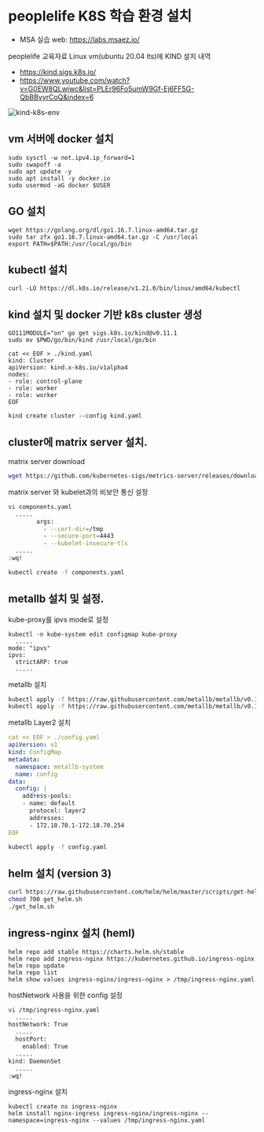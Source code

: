 # peoplelife K8S 학습 환경 설치

- MSA 실습 web: https://labs.msaez.io/

peoplelife  교육자료
Linux vm(ubuntu 20.04 lts)에 KIND 설치 내역
- https://kind.sigs.k8s.io/
- https://www.youtube.com/watch?v=G0EW8QLwjwc&list=PLEr96Fo5umW9Gf-Ej6FF5G-QbBBvyrCoQ&index=6

![kind-k8s-env](https://user-images.githubusercontent.com/90162116/142726818-9f0747b5-04e5-42d4-881e-10a99c52d13c.png)

## vm 서버에 docker 설치 

```text
sudo sysctl -w net.ipv4.ip_forward=1
sudo swapoff -a
sudo apt update -y
sudo apt install -y docker.io
sudo usermod -aG docker $USER
```



## GO 설치

```
wget https://golang.org/dl/go1.16.7.linux-amd64.tar.gz
sudo tar zfx go1.16.7.linux-amd64.tar.gz -C /usr/local
export PATH=$PATH:/usr/local/go/bin
```



## kubectl 설치

```
curl -LO https://dl.k8s.io/release/v1.21.0/bin/linux/amd64/kubectl
```



## kind 설치 및 docker 기반 k8s cluster 생성

```
GO111MODULE="on" go get sigs.k8s.io/kind@v0.11.1
sudo mv $PWD/go/bin/kind /usr/local/go/bin

cat << EOF > ./kind.yaml
kind: Cluster
apiVersion: kind.x-k8s.io/v1alpha4
nodes:
- role: control-plane
- role: worker
- role: worker
EOF

kind create cluster --config kind.yaml
```



## cluster에 matrix server 설치. 

matrix server download

```bash
wget https://github.com/kubernetes-sigs/metrics-server/releases/download/v0.5.0/components.yaml
```

matrix server 와 kubelet과의 비보안 통신 설정

```bash
vi components.yaml
  .....
        args:
          - --cert-dir=/tmp
          - --secure-port=4443
          - --kubelet-insecure-tls
  .....
:wq!

kubectl create -f components.yaml
```

## metallb 설치 및 설정. 

kube-proxy를 ipvs mode로 설정

```
kubectl -n kube-system edit configmap kube-proxy
  .....
mode: "ipvs"
ipvs:
  strictARP: true
  .....
```


metallb 설치

```bash
kubectl apply -f https://raw.githubusercontent.com/metallb/metallb/v0.10.2/manifests/namespace.yaml
kubectl apply -f https://raw.githubusercontent.com/metallb/metallb/v0.10.2/manifests/metallb.yaml
```

metallb Layer2 설치

```YAML
cat << EOF > ./config.yaml
apiVersion: v1
kind: ConfigMap
metadata:
  namespace: metallb-system
  name: config
data:
  config: |
    address-pools:
    - name: default
      protocol: layer2
      addresses:
      - 172.18.70.1-172.18.70.254
EOF
```

```bash
kubectl apply -f config.yaml
```



## helm 설치 (version 3)

```bash
curl https://raw.githubusercontent.com/helm/helm/master/scripts/get-helm-3 > get_helm.sh
chmod 700 get_helm.sh
./get_helm.sh
```



## ingress-nginx 설치 (heml)

```
helm repo add stable https://charts.helm.sh/stable
helm repo add ingress-nginx https://kubernetes.github.io/ingress-nginx
helm repo update
helm repo list
helm show values ingress-nginx/ingress-nginx > /tmp/ingress-nginx.yaml
```

hostNetwork 사용을 위한 config 설정

```bash
vi /tmp/ingress-nginx.yaml
  .....
hostNetwork: True
  .....
  hostPort:
    enabled: True
  .....
kind: DaemonSet
  .....
:wq!
```

ingress-nginx 설치

```
kubectl create ns ingress-nginx
helm install nginx-ingress ingress-nginx/ingress-nginx --namespace=ingress-nginx --values /tmp/ingress-nginx.yaml
```
